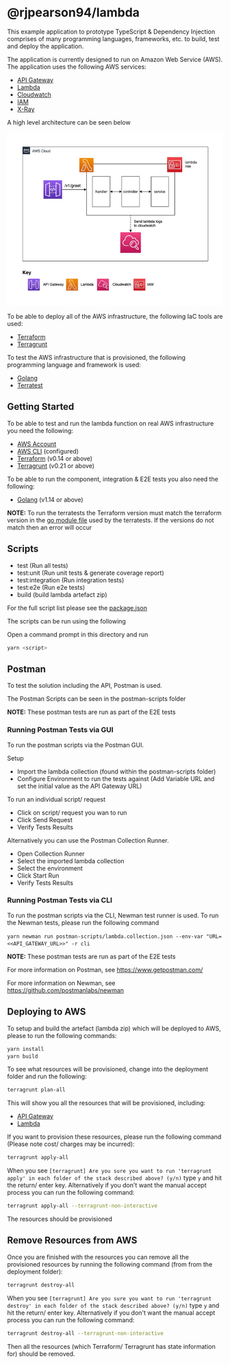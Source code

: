 # @rjpearson94/lambda

This example application to prototype TypeScript & Dependency Injection comprises of many programming languages, frameworks, etc. to build, test and deploy the application.

The application is currently designed to run on Amazon Web Service (AWS). The application uses the following AWS services:

- [API Gateway](https://aws.amazon.com/api-gateway/)
- [Lambda](https://aws.amazon.com/lambda/)
- [Cloudwatch](https://aws.amazon.com/cloudwatch/)
- [IAM](https://aws.amazon.com/iam/)
- [X-Ray](https://aws.amazon.com/xray/)

A high level architecture can be seen below

![architecture diagram](./diagrams/Architecture.jpg)

To be able to deploy all of the AWS infrastructure, the following IaC tools are used:

- [Terraform](https://www.terraform.io/)
- [Terragrunt](https://github.com/gruntwork-io/terragrunt)

To test the AWS infrastructure that is provisioned, the following programming language and framework is used:

- [Golang](https://golang.org/)
- [Terratest](https://github.com/gruntwork-io/terratest)

## Getting Started

To be able to test and run the lambda function on real AWS infrastructure you need the following:

- [AWS Account](https://aws.amazon.com/)
- [AWS CLI](https://aws.amazon.com/cli/) (configured)
- [Terraform](https://www.terraform.io/) (v0.14 or above)
- [Terragrunt](https://github.com/gruntwork-io/terragrunt) (v0.21 or above)

To be able to run the component, integration & E2E tests you also need the following:

- [Golang](https://golang.org/) (v1.14 or above)

**NOTE:** To run the terratests the Terraform version must match the terraform version in the [go module file](../utility/terratest/go.mod) used by the terratests. If the versions do not match then an error will occur

## Scripts

- test (Run all tests)
- test:unit (Run unit tests & generate coverage report)
- test:integration (Run integration tests)
- test:e2e (Run e2e tests)
- build (build lambda artefact zip)

For the full script list please see the [package.json](./package.json)

The scripts can be run using the following

Open a command prompt in this directory and run

```sh
yarn <script>
```

## Postman

To test the solution including the API, Postman is used.

The Postman Scripts can be seen in the postman-scripts folder

**NOTE:** These postman tests are run as part of the E2E tests

### Running Postman Tests via GUI

To run the postman scripts via the Postman GUI.

Setup

- Import the lambda collection (found within the postman-scripts folder)
- Configure Environment to run the tests against (Add Variable URL and set the initial value as the API Gateway URL)

To run an individual script/ request

- Click on script/ request you wan to run
- Click Send Request
- Verify Tests Results

Alternatively you can use the Postman Collection Runner.

- Open Collection Runner
- Select the imported lambda collection
- Select the environment
- Click Start Run
- Verify Tests Results

### Running Postman Tests via CLI

To run the postman scripts via the CLI, Newman test runner is used. To run the Newman tests, please run the following command

`yarn newman run postman-scripts/lambda.collection.json --env-var "URL=<<API_GATEWAY_URL>>" -r cli`

**NOTE:** These postman tests are run as part of the E2E tests

For more information on Postman, see <https://www.getpostman.com/>

For more information on Newman, see <https://github.com/postmanlabs/newman>

## Deploying to AWS

To setup and build the artefact (lambda zip) which will be deployed to AWS, please to run the following commands:

```bash
yarn install
yarn build
```

To see what resources will be provisioned, change into the deployment folder and run the following:

```bash
terragrunt plan-all
```

This will show you all the resources that will be provisioned, including:

- [API Gateway](https://aws.amazon.com/api-gateway/)
- [Lambda](https://aws.amazon.com/lambda/)

If you want to provision these resources, please run the following command (Please note cost/ charges may be incurred):

```bash
terragrunt apply-all
```

When you see `[terragrunt] Are you sure you want to run 'terragrunt apply' in each folder of the stack described above? (y/n)` type `y` and hit the return/ enter key. Alternatively if you don't want the manual accept process you can run the following command:

```bash
terragrunt apply-all --terragrunt-non-interactive
```

The resources should be provisioned

## Remove Resources from AWS

Once you are finished with the resources you can remove all the provisioned resources by running the following command (from from the deployment folder):

```bash
terragrunt destroy-all
```

When you see `[terragrunt] Are you sure you want to run 'terragrunt destroy' in each folder of the stack described above? (y/n)` type `y` and hit the return/ enter key. Alternatively if you don't want the manual accept process you can run the following command:

```bash
terragrunt destroy-all --terragrunt-non-interactive
```

Then all the resources (which Terraform/ Terragrunt has state information for) should be removed.
